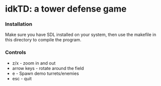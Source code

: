# idkTD: a tower defense game

### Installation
Make sure you have SDL installed on your system, then use the makefile in this directory to compile the program.

### Controls
* z/x - zoom in and out
* arrow keys - rotate around the field
* e - Spawn demo turrets/enemies
* esc - quit
